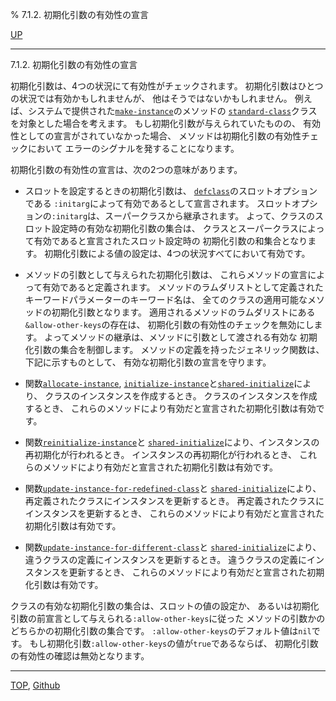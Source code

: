 % 7.1.2. 初期化引数の有効性の宣言

[UP](7.1.html)  

---

7.1.2. 初期化引数の有効性の宣言


初期化引数は、4つの状況にて有効性がチェックされます。
初期化引数はひとつの状況では有効かもしれませんが、
他はそうではないかもしれません。
例えば、システムで提供された[`make-instance`](7.7.make-instance.html)のメソッドの
[`standard-class`](4.4.standard-class.html)クラスを対象とした場合を考えます。
もし初期化引数が与えられていたものの、
有効性としての宣言がされていなかった場合、
メソッドは初期化引数の有効性チェックにおいて
エラーのシグナルを発することになります。

初期化引数の有効性の宣言は、次の2つの意味があります。

- スロットを設定するときの初期化引数は、
[`defclass`](7.7.defclass.html)のスロットオプションである
`:initarg`によって有効であるとして宣言されます。
スロットオプションの`:initarg`は、スーパークラスから継承されます。
よって、クラスのスロット設定時の有効な初期化引数の集合は、
クラスとスーパークラスによって有効であると宣言されたスロット設定時の
初期化引数の和集合となります。
初期化引数による値の設定は、4つの状況すべてにおいて有効です。

- メソッドの引数として与えられた初期化引数は、
これらメソッドの宣言によって有効であると定義されます。
メソッドのラムダリストとして定義されたキーワードパラメーターのキーワード名は、
全てのクラスの適用可能なメソッドの初期化引数となります。
適用されるメソッドのラムダリストにある`&allow-other-keys`の存在は、
初期化引数の有効性のチェックを無効にします。
よってメソッドの継承は、メソッドに引数として渡される有効な
初期化引数の集合を制御します。
メソッドの定義を持ったジェネリック関数は、下記に示すものとして、
有効な初期化引数の宣言を守ります。

- 関数[`allocate-instance`](7.7.allocate-instance.html),
[`initialize-instance`](7.7.initialize-instance.html)と[`shared-initialize`](7.7.shared-initialize.html)により、
クラスのインスタンスを作成するとき。
クラスのインスタンスを作成するとき、
これらのメソッドにより有効だと宣言された初期化引数は有効です。

- 関数[`reinitialize-instance`](7.7.reinitialize-instance.html)と
[`shared-initialize`](7.7.shared-initialize.html)により、インスタンスの再初期化が行われるとき。
インスタンスの再初期化が行われるとき、
これらのメソッドにより有効だと宣言された初期化引数は有効です。

- 関数[`update-instance-for-redefined-class`](7.7.update-instance-for-redefined-class.html)と
[`shared-initialize`](7.7.shared-initialize.html)により、
再定義されたクラスにインスタンスを更新するとき。
再定義されたクラスにインスタンスを更新するとき、
これらのメソッドにより有効だと宣言された初期化引数は有効です。

- 関数[`update-instance-for-different-class`](7.7.update-instance-for-different-class.html)と
[`shared-initialize`](7.7.shared-initialize.html)により、
違うクラスの定義にインスタンスを更新するとき。
違うクラスの定義にインスタンスを更新するとき、
これらのメソッドにより有効だと宣言された初期化引数は有効です。

クラスの有効な初期化引数の集合は、スロットの値の設定か、
あるいは初期化引数の前宣言として与えられる`:allow-other-keys`に従った
メソッドの引数かのどちらかの初期化引数の集合です。
`:allow-other-keys`のデフォルト値は`nil`です。
もし初期化引数`:allow-other-keys`の値が`true`であるならば、
初期化引数の有効性の確認は無効となります。


---
[TOP](index.html),  [Github](https://github.com/nptcl/npt-japanese)


